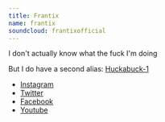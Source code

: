 ```yaml
---
title: Frantix
name: frantix
soundcloud: frantixofficial
---
```

I don't actually know what the fuck I'm doing

But I do have a second alias: [Huckabuck-1](https://soundcloud.com/Huckabuck-1)

* [Instagram](http://instagram.com/frantixofficial/)
* [Twitter](https://twitter.com/FrantixOfficial)
* [Facebook](http://www.facebook.com/FrantixOfficial)
* [Youtube](http://www.youtube.com/DjVolmod0)